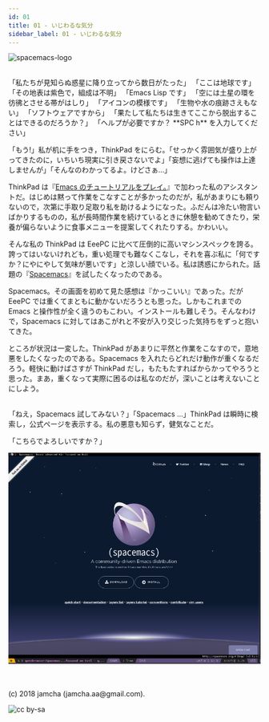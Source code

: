```yaml
---
id: 01
title: 01 - いじわるな気分
sidebar_label: 01 - いじわるな気分
---
```


![spacemacs-logo](https://raw.githubusercontent.com/nashamri/spacemacs-logo/master/spacemacs-logo.svg?sanitize=true)

<br>
「私たちが見知らぬ惑星に降り立ってから数日がたった」  
「ここは地球です」  
「その地表は紫色で，組成は不明」  
「Emacs Lisp です」  
「空には土星の環を彷彿とさせる帯がはしり」  
「アイコンの模様です」  
「生物や水の痕跡さえもない」  
「ソフトウェアですから」  
「果たして私たちは生きてここから脱出することはできるのだろうか？」  
「ヘルプが必要ですか？ **SPC h** を入力してください」

「もう!」私が机に手をつき，ThinkPad をにらむ。「せっかく雰囲気が盛り上がってきたのに，いちいち現実に引き戻さないでよ」「妄想に逃げても操作は上達しませんが」「そんなのわかってるよ。けどさぁ…」

ThinkPad は『[Emacs のチュートリアルをプレイ。](https://jamcha-aa.github.io/Emacs-tutorial/)』で加わった私のアシスタントだ。はじめは黙って作業をこなすことが多かったのだが，私があまりにも頼りないので，次第に手取り足取り私を助けるようになった。ふだんは冷たい物言いばかりするものの，私が長時間作業を続けているときに休憩を勧めてきたり，栄養が偏らないように食事メニューを提案してくれたりする。かわいい。

そんな私の ThinkPad は EeePC に比べて圧倒的に高いマシンスペックを誇る。誇ってはいないけれども，重い処理でも難なくこなし，それを喜ぶ私に「何ですか？にやにやして気味が悪いです」と涼しい顔でいる。私は誘惑にかられた。話題の『[Spacemacs](https://spacemacs.org/)』を試したくなったのである。

Spacemacs。その画面を初めて見た感想は『かっこいい』であった。だが EeePC では重くてまともに動かないだろうとも思った。しかもこれまでの Emacs と操作性が全く違うのもこわい。インストールも難しそう。そんなわけで，Spacemacs に対してはあこがれと不安が入り交じった気持ちをずっと抱いてきた。

ところが状況は一変した。ThinkPad があまりに平然と作業をこなすので，意地悪をしたくなったのである。Spacemacs を入れたらどれだけ動作が重くなるだろう。軽快に動けばさすが ThinkPad だし，もたもたすればからかってやろうと思った。まあ，重くなって実際に困るのは私なのだが，深いことは考えないことにしよう。

<br>
「ねえ，Spacemacs 試してみない？」「Spacemacs …」ThinkPad は瞬時に検索し，公式ページを表示する。私の悪意も知らず，健気なことだ。

「こちらでよろしいですか？」

![official screenshot](./assets/officialSS.png)

<br>
<br>
(c) 2018 jamcha (jamcha.aa@gmail.com).

![cc by-sa](https://i.creativecommons.org/l/by-sa/4.0/88x31.png)

